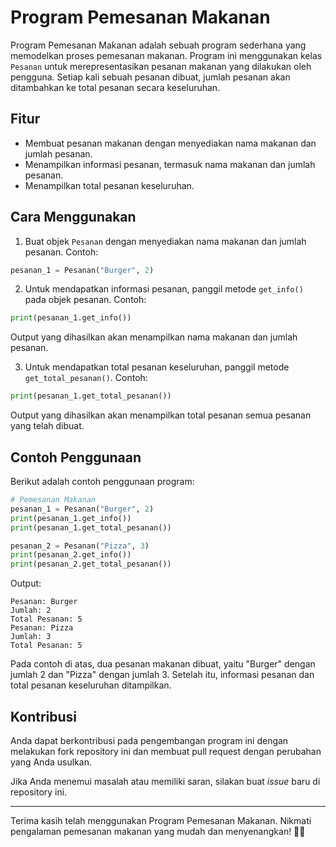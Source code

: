 # Program Pemesanan Makanan

Program Pemesanan Makanan adalah sebuah program sederhana yang memodelkan proses pemesanan makanan. Program ini menggunakan kelas `Pesanan` untuk merepresentasikan pesanan makanan yang dilakukan oleh pengguna. Setiap kali sebuah pesanan dibuat, jumlah pesanan akan ditambahkan ke total pesanan secara keseluruhan.

## Fitur

- Membuat pesanan makanan dengan menyediakan nama makanan dan jumlah pesanan.
- Menampilkan informasi pesanan, termasuk nama makanan dan jumlah pesanan.
- Menampilkan total pesanan keseluruhan.

## Cara Menggunakan

1. Buat objek `Pesanan` dengan menyediakan nama makanan dan jumlah pesanan. Contoh:

```python
pesanan_1 = Pesanan("Burger", 2)
```

2. Untuk mendapatkan informasi pesanan, panggil metode `get_info()` pada objek pesanan. Contoh:

```python
print(pesanan_1.get_info())
```

Output yang dihasilkan akan menampilkan nama makanan dan jumlah pesanan.

3. Untuk mendapatkan total pesanan keseluruhan, panggil metode `get_total_pesanan()`. Contoh:

```python
print(pesanan_1.get_total_pesanan())
```

Output yang dihasilkan akan menampilkan total pesanan semua pesanan yang telah dibuat.

## Contoh Penggunaan

Berikut adalah contoh penggunaan program:

```python
# Pemesanan Makanan
pesanan_1 = Pesanan("Burger", 2)
print(pesanan_1.get_info())
print(pesanan_1.get_total_pesanan())

pesanan_2 = Pesanan("Pizza", 3)
print(pesanan_2.get_info())
print(pesanan_2.get_total_pesanan())
```

Output:

```
Pesanan: Burger
Jumlah: 2
Total Pesanan: 5
Pesanan: Pizza
Jumlah: 3
Total Pesanan: 5
```

Pada contoh di atas, dua pesanan makanan dibuat, yaitu "Burger" dengan jumlah 2 dan "Pizza" dengan jumlah 3. Setelah itu, informasi pesanan dan total pesanan keseluruhan ditampilkan.

## Kontribusi

Anda dapat berkontribusi pada pengembangan program ini dengan melakukan fork repository ini dan membuat pull request dengan perubahan yang Anda usulkan.

Jika Anda menemui masalah atau memiliki saran, silakan buat *issue* baru di repository ini.

---

Terima kasih telah menggunakan Program Pemesanan Makanan. Nikmati pengalaman pemesanan makanan yang mudah dan menyenangkan! 🍔🍕

